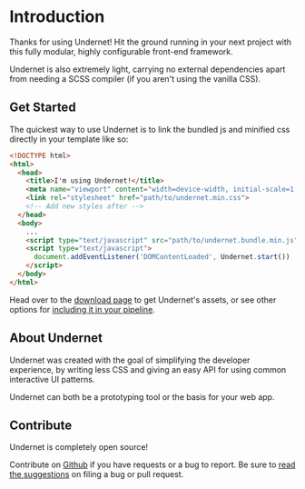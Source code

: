 # Introduction

Thanks for using Undernet! Hit the ground running in your next project with this fully modular, highly configurable front-end framework.

Undernet is also extremely light, carrying no external dependencies apart from needing a SCSS compiler (if you aren't using the vanilla CSS).

## Get Started

The quickest way to use Undernet is to link the bundled js and minified css directly in your template like so:

```html
<!DOCTYPE html>
<html>
  <head>
    <title>I'm using Undernet!</title>
    <meta name="viewport" content="width=device-width, initial-scale=1, shrink-to-fit=no">
    <link rel="stylesheet" href="path/to/undernet.min.css">
    <!-- Add new styles after -->
  </head>
  <body>
    ...
    <script type="text/javascript" src="path/to/undernet.bundle.min.js" async></script>
    <script type="text/javascript">
      document.addEventListener('DOMContentLoaded', Undernet.start())
    </script>
  </body>
</html>
```

Head over to the [download page](/docs/overview/download) to get Undernet's assets, or see other options for [including it in your pipeline](/docs/overview/build-tooling).

## About Undernet

Undernet was created with the goal of simplifying the developer experience, by writing less CSS and giving an easy API for using common interactive UI patterns.

Undernet can both be a prototyping tool or the basis for your web app.

## Contribute

Undernet is completely open source!

Contribute on [Github](https://www.github.com/geotrev/undernet/issues) if you have requests or a bug to report. Be sure to [read the suggestions](https://www.github.com/geotrev/undernet/master/CONTRIBUTING.md) on filing a bug or pull request.
